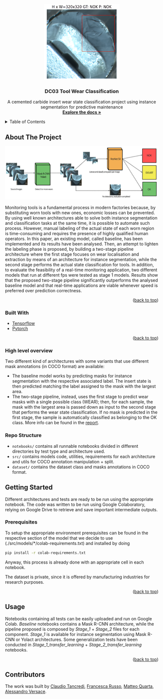 <div id="top"></div>
<!--
*** Thanks for checking out the Best-README-Template. If you have a suggestion
*** that would make this better, please fork the repo and create a pull request
*** or simply open an issue with the tag "enhancement".
*** Don't forget to give the project a star!
*** Thanks again! Now go create something AMAZING! :D
-->



<!-- PROJECT SHIELDS -->
<!--
*** I'm using markdown "reference style" links for readability.
*** Reference links are enclosed in brackets [ ] instead of parentheses ( ).
*** See the bottom of this document for the declaration of the reference variables
*** for contributors-url, forks-url, etc. This is an optional, concise syntax you may use.
*** https://www.markdownguide.org/basic-syntax/#reference-style-links
-->


<!-- PROJECT LOGO -->
<br />
<div align="center">
  <a href="https://github.com/claudiotancredi/mlinapptests">
    <img src="img/final_pred.png" alt="Logo" width="250" height="250">
  </a>

<h3 align="center">DC03 Tool Wear Classification</h3>

  <p align="center">
    A cemented carbide insert wear state classification project using instance segmentation for predictive maintenance
    <br />
    <a href="https://github.com/MLinApp-polito/mla-prj-04-dc3/tree/main/docs"><strong>Explore the docs »</strong></a>
    <br />
  </p>
</div>



<!-- TABLE OF CONTENTS -->
<details>
  <summary>Table of Contents</summary>
  <ol>
    <li>
      <a href="#about-the-project">About The Project</a>
      <ul>
        <li><a href="#built-with">Built With</a></li>
        <li><a href="#high-level-overview">High Level Overview</a></li>
        <li><a href="#high-level-overview">Repo Structure</a></li>
      </ul>
    </li>
    <li>
      <a href="#getting-started">Getting Started</a>
      <ul>
        <li><a href="#prerequisites">Prerequisites</a></li>
      </ul>
    </li>
    <li><a href="#usage">Usage</a></li>
    <li><a href="#contributors">Contributors</a></li>
  </ol>
</details>



<!-- ABOUT THE PROJECT -->
## About The Project

![alt text](./img/pipeline-arch.jpg)

Monitoring tools is a fundamental process in modern factories because, by substituting worn tools with new ones, economic losses can be prevented. By using well known architectures able to solve both instance segmentation and classification tasks at the same time, it is possible to automate such process. However, manual labeling of the actual state of each worn region is time-consuming and requires the presence of highly qualified human operators. In this paper, an existing model, called baseline, has been implemented and its results have been analysed. Then, an attempt to lighten the labeling phase is proposed, by building a two-stage pipeline architecture where the first stage focuses on wear localisation and extraction by means of an architecture for instance segmentation, while the second stage performs the actual state classification for tools. In addition, to evaluate the feasibility of a real-time monitoring application, two different models that run at different fps were tested as stage 1 models. Results show that the proposed two-stage pipeline significantly outperforms the analysed baseline model and that real-time applications are viable whenever speed is preferred over prediction correctness.

<p align="right">(<a href="#top">back to top</a>)</p>



### Built With

* [Tensorflow](https://www.tensorflow.org/)
* [Pytorch](https://pytorch.org/)

<p align="right">(<a href="#top">back to top</a>)</p>


### High level overview

Two different kind of architectures with some variants that use different mask annotations (in COCO format) are available:
* The baseline model works by predicting masks for instance segmentation with the respective associated label. The insert state is then predicted matching the label assigned to the mask with the largest area.
* The two-stage pipeline, instead, uses the first stage to predict wear masks with a single possible class (WEAR); then, for each sample, the mask with the largest area is passed down as input to the second stage that performs the wear state classification. If no mask is predicted in the first stage, the sample is automatically classified as belonging to the OK class.
More info can be found in the [report](https://github.com/MLinApp-polito/mla-prj-04-dc3/blob/main/docs/04_DC3_REPORT.pdf).

### Repo Structure

* `notebooks/` contains all runnable notebooks divided in different directories by test type and architecture used. 
* `src/` contains models code, utilities, requirements for each architecture and utils for COCO annotation manipulation + split.
* `dataset/` contains the dataset class and masks annotations in COCO format.


<!-- GETTING STARTED -->
## Getting Started

Different architectures and tests are ready to be run using the appropriate notebook. The code was written to be run using Google Colaboratory, relying on Google Drive to retrieve and save important intermediate outputs.

### Prerequisites

To setup the appropriate environment prerequisites can be found in the respective section of the model that we decide to use (./src/models/*/colab-requirements.txt) and installed by doing
  ```sh
  pip install -r colab-requirements.txt
  ```
Anyway, this process is already done with an appropriate cell in each notebook.

The dataset is private, since it is offered by manufacturing industries for research purposes.

<p align="right">(<a href="#top">back to top</a>)</p>



<!-- USAGE EXAMPLES -->
## Usage

Notebooks containing all tests can be easily uploaded and run on Google Colab.
*Baseline* notebooks contains a Mask R-CNN architecture, while the pipeline proposed is composed by *Stage_1* + *Stage_2* files for each component. *Stage_1* is available for instance segmentation using Mask R-CNN or Yolact architectures.
Some generalization tests have been conducted in *Stage_1_transfer_learning* + *Stage_2_transfer_learning* notebooks.  

<p align="right">(<a href="#top">back to top</a>)</p>



<!-- CONTRIBUTING -->
## Contributors
The work was built by [Claudio Tancredi](https://github.com/claudiotancredi/), [Francesca Russo](https://github.com/francesc), [Matteo Quarta](https://github.com/coccocarmiano/), [Alessandro Versace](https://github.com/AleVersace).






<!-- MARKDOWN LINKS & IMAGES -->
<!-- https://www.markdownguide.org/basic-syntax/#reference-style-links -->
[contributors-shield]: https://img.shields.io/github/contributors/claudiotancredi/mlinapptests.svg?style=for-the-badge
[contributors-url]: https://github.com/claudiotancredi/mlinapptests/graphs/contributors
